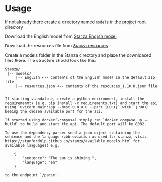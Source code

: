 # Usage

If not already there create a directory named `models` in the project root directory

Download the English model from [Stanza English model](https://huggingface.co/stanfordnlp/stanza-en/blob/main/models/default.zip) 

Download the resources file from [Stanza resources](https://github.com/stanfordnlp/stanza-resources/blob/main/resources_1.10.0.json)

Create a models folder in the Stanza directory and place the downloaded files there. The structure should look like this:

```
Stanza/
 |-- models/
     |-- English <-- contents of the English model in the default.zip file
     |-- resources.json <-- contents of the resources_1.10.0.json file

```

```

If starting standalone, create a python environment, install the requiremenmts (e.g. pip install -r requirements.txt) and start the api using `uvicorn main:app --host 0.0.0.0 --port {PORT}` with `{PORT}` beeing the chosen available port for the api.

If started using docker(-compose) simply run `docker compose up --build` to build and start the api. The default port will be 8002.

To use the dependency parser send a json object containing the sentence and the language (abbreviation as used for stanza, visit: https://stanfordnlp.github.io/stanza/available_models.html for available languages) e.g.

    {
        "sentence": "The sun is shining.",
        "language": "en"
    }

to the endpoint `/parse`.